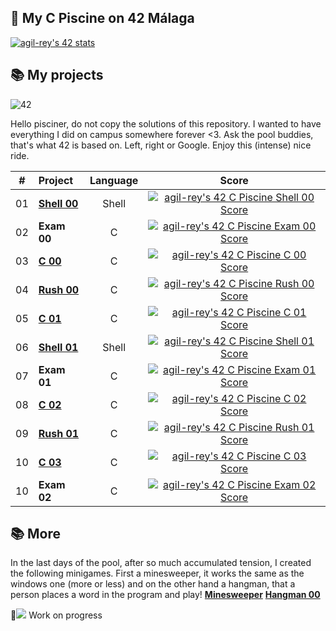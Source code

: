 ## 🌊 My C Piscine on 42 Málaga

[![agil-rey's 42 stats](https://badge42.vercel.app/api/v2/cl8bhhrse00110gmevcpxbj54/stats?cursusId=9&coalitionId=216)](https://github.com/JaeSeoKim/badge42)

## 📚 My projects
![42](https://badgen.net/badge/Born2Code/agil-rey/cyan?icon=https://meta.intra.42.fr/assets/42_logo-7dfc9110a5319a308863b96bda33cea995046d1731cebb735e41b16255106c12.svg)

Hello pisciner, do not copy the solutions of this repository. I wanted to have everything I did on campus somewhere forever <3. Ask the pool buddies, that's what 42 is based on. Left, right or Google. Enjoy this (intense) nice ride.

| # | Project                                                                              |            Language            |                                      Score                                       |
| :----: | :----------------------------------------------------------------------------------- | :----------------------------: | :------------------------------------------------------------------------------: |
|   01   | [**Shell 00**](./Shell00)                             |               Shell                | [![agil-rey's 42 C Piscine Shell 00 Score](https://badge42.vercel.app/api/v2/cl8bhhrse00110gmevcpxbj54/project/2645458)](#)
 |   02   | **Exam 00**                            |               C                | [![agil-rey's 42 C Piscine Exam 00 Score](https://badge42.vercel.app/api/v2/cl8bhhrse00110gmevcpxbj54/project/2648397)](#)
 |   03   | [**C 00**](./C00)                             |               C                | [![agil-rey's 42 C Piscine C 00 Score](https://badge42.vercel.app/api/v2/cl8bhhrse00110gmevcpxbj54/project/2654770)](#)
|   04   | [**Rush 00**](./Rush00)                             |               C                | [![agil-rey's 42 C Piscine Rush 00 Score](https://badge42.vercel.app/api/v2/cl8bhhrse00110gmevcpxbj54/project/2650825)](#)
|   05   | [**C 01**](./C01)                             |               C                | [![agil-rey's 42 C Piscine C 01 Score](https://badge42.vercel.app/api/v2/cl8bhhrse00110gmevcpxbj54/project/2660149)](#)
|   06   | [**Shell 01**](./Shell01)                             |               Shell                | [![agil-rey's 42 C Piscine Shell 01 Score](https://badge42.vercel.app/api/v2/cl8bhhrse00110gmevcpxbj54/project/2649238)](#)
|   07   | **Exam 01**                         |               C                | [![agil-rey's 42 C Piscine Exam 01 Score](https://badge42.vercel.app/api/v2/cl8bhhrse00110gmevcpxbj54/project/2662342)](#)
|   08   | [**C 02**](./C02)                           |               C                | [![agil-rey's 42 C Piscine C 02 Score](https://badge42.vercel.app/api/v2/cl8bhhrse00110gmevcpxbj54/project/2666380)](#)
|   09   | [**Rush 01**](./Rush01)                           |               C                | [![agil-rey's 42 C Piscine Rush 01 Score](https://badge42.vercel.app/api/v2/cl8bhhrse00110gmevcpxbj54/project/2664725)](#)
|   10   | [**C 03**](./C03)                           |               C                | [![agil-rey's 42 C Piscine C 03 Score](https://badge42.vercel.app/api/v2/cl8bhhrse00110gmevcpxbj54/project/2669078)](#)
|   10   | **Exam 02**                         |               C                | [![agil-rey's 42 C Piscine Exam 02 Score](https://badge42.vercel.app/api/v2/cl8bhhrse00110gmevcpxbj54/project/2676295)](#)



## 📚 More
In the last days of the pool, after so much accumulated tension, I created the following minigames.
First a minesweeper, it works the same as the windows one (more or less) and on the other hand a hangman, that a person places a word in the program and play!
[**Minesweeper**](./Others/buscaminas)
[**Hangman 00**](./Others/ahorcado)

🚧![](#) Work on progress
